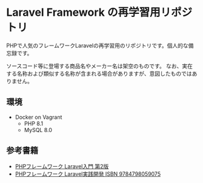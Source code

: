 # Laravel Framework の再学習用リポジトリ
PHPで人気のフレームワークLaravelの再学習用のリポジトリです。個人的な備忘録です。

ソースコード等に登場する商品名やメーカー名は架空のものです。 なお、実在する名称および類似する名称が含まれる場合がありますが、意図したものではありません。

## 環境
- Docker on Vagrant
  - PHP 8.1
  - MySQL 8.0

## 参考書籍
- [PHPフレームワーク Laravel入門 第2版](https://www.shuwasystem.co.jp/book/9784798060996.html)
- [PHPフレームワーク Laravel実践開発 ISBN 9784798059075](https://www.shuwasystem.co.jp/book/9784798059075.html)